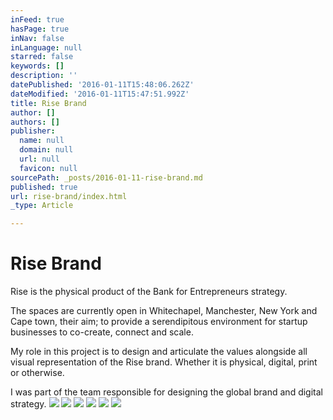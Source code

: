 ```yaml
---
inFeed: true
hasPage: true
inNav: false
inLanguage: null
starred: false
keywords: []
description: ''
datePublished: '2016-01-11T15:48:06.262Z'
dateModified: '2016-01-11T15:47:51.992Z'
title: Rise Brand
author: []
authors: []
publisher:
  name: null
  domain: null
  url: null
  favicon: null
sourcePath: _posts/2016-01-11-rise-brand.md
published: true
url: rise-brand/index.html
_type: Article

---
```

# Rise Brand

Rise is the physical product of the Bank for Entrepreneurs strategy.

The spaces are currently open in Whitechapel, Manchester, New York and Cape town, their aim; to provide a serendipitous environment for startup businesses to co-create, connect and scale.

My role in this project is to design and articulate the values alongside all visual representation of the Rise brand. Whether it is physical, digital, print or otherwise.

I was part of the team responsible for designing the global brand and digital strategy.
![](https://the-grid-user-content.s3-us-west-2.amazonaws.com/63c65730-3255-43a3-9dda-a6b1569f7494.png)
![](https://the-grid-user-content.s3-us-west-2.amazonaws.com/1aebdf60-3db1-476e-8ff1-450bbde4e124.png)
![](https://the-grid-user-content.s3-us-west-2.amazonaws.com/e9a835e8-1819-419f-81e1-00a32212373f.png)
![](https://the-grid-user-content.s3-us-west-2.amazonaws.com/8ee9d445-4ed1-460b-bd59-d8fa2d0171dd.png)
![](https://the-grid-user-content.s3-us-west-2.amazonaws.com/02fb3b33-c6b8-4590-bcce-8be5f624bbe8.png)
![](https://the-grid-user-content.s3-us-west-2.amazonaws.com/8b895bfd-0f26-4161-a027-8732c4dbc3d1.png)